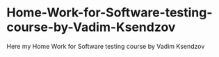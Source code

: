 # Home-Work-for-Software-testing-course-by-Vadim-Ksendzov
Here my Home Work for Software testing course by Vadim Ksendzov
